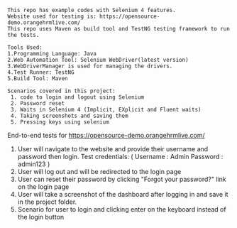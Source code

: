 
    This repo has example codes with Selenium 4 features.
    Website used for testing is: https://opensource-demo.orangehrmlive.com/
    This repo uses Maven as build tool and TestNG testing framework to run the tests.
    
    Tools Used:
    1.Programming Language: Java
    2.Web Automation Tool: Selenium WebDriver(latest version)
    3.WebDriverManager is used for managing the drivers.
    4.Test Runner: TestNG
    5.Build Tool: Maven
    
    Scenarios covered in this project:
     1. code to login and logout using Selenium
     2. Password reset
     3. Waits in Selenium 4 (Implicit, EXplicit and Fluent waits)
     4. Taking screenshots and saving them
     5. Pressing keys using selenium

End-to-end tests for https://opensource-demo.orangehrmlive.com/
 1. User will navigate to the website and provide their username and password then login. Test credentials: ( Username : Admin Password : admin123 )
 2. User will log out and will be redirected to the login page
 3. User can reset their password by clicking "Forgot your password?" link on the login page
 4. User will take a screenshot of the dashboard after logging in and save it in the project folder.
 5. Scenario for user to login and clicking enter on the keyboard instead of the login button

